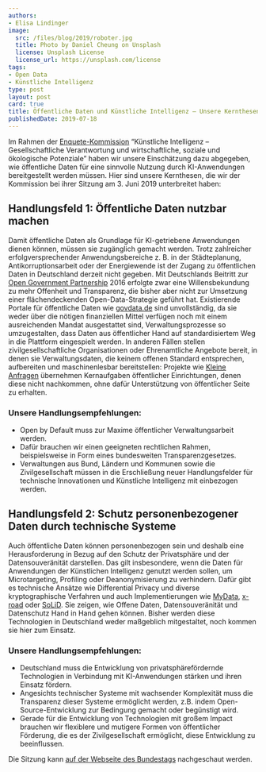 ```yaml
---
authors:
- Elisa Lindinger
image:
  src: /files/blog/2019/roboter.jpg
  title: Photo by Daniel Cheung on Unsplash
  license: Unsplash License
  license_url: https://unsplash.com/license
tags:
- Open Data
- Künstliche Intelligenz
type: post
layout: post
card: true
title: Öffentliche Daten und Künstliche Intelligenz – Unsere Kernthesen für die Enquete-Kommission
publishedDate: 2019-07-18
---
```


Im Rahmen der [Enquete-Kommission](https://www.bundestag.de/ausschuesse/weitere_gremien/enquete_ki) “Künstliche Intelligenz – Gesellschaftliche Verantwortung und wirtschaftliche, soziale und ökologische Potenziale” haben wir unsere Einschätzung dazu abgegeben, wie öffentliche Daten für eine sinnvolle Nutzung durch KI-Anwendungen bereitgestellt werden müssen. Hier sind unsere Kernthesen, die wir der Kommission bei ihrer Sitzung am 3. Juni 2019 unterbreitet haben: 


## Handlungsfeld 1: Öffentliche Daten nutzbar machen
Damit öffentliche Daten als Grundlage für KI-getriebene Anwendungen dienen können, müssen sie zugänglich gemacht werden. Trotz zahlreicher erfolgversprechender Anwendungsbereiche z. B. in der Städteplanung, Antikorruptionsarbeit oder der Energiewende ist der Zugang zu öffentlichen Daten in Deutschland derzeit nicht gegeben. Mit Deutschlands Beitritt zur [Open Government Partnership](https://opengovpartnership.de/) 2016 erfolgte zwar eine Willensbekundung zu mehr Offenheit und Transparenz, die bisher aber nicht zur Umsetzung einer flächendeckenden Open-Data-Strategie geführt hat. Existierende Portale für öffentliche Daten wie [govdata.de](https://www.govdata.de/) sind unvollständig, da sie weder über die nötigen finanziellen Mittel verfügen noch mit einem ausreichenden Mandat ausgestattet sind, Verwaltungsprozesse so umzugestalten, dass Daten aus öffentlicher Hand auf standardisiertem Weg in die Plattform eingespielt werden. In anderen Fällen stellen zivilgesellschaftliche Organisationen oder Ehrenamtliche Angebote bereit, in denen sie Verwaltungsdaten, die keinem offenen Standard entsprechen, aufbereiten und maschinenlesbar bereitstellen: Projekte wie [Kleine Anfragen](https://kleineanfragen.de/) übernehmen Kernaufgaben öffentlicher Einrichtungen, denen diese nicht nachkommen, ohne dafür Unterstützung von öffentlicher Seite zu erhalten.

### Unsere Handlungsempfehlungen:
- Open by Default muss zur Maxime öffentlicher Verwaltungsarbeit werden.
- Dafür brauchen wir einen geeigneten rechtlichen Rahmen, beispielsweise in Form eines bundesweiten Transparenzgesetzes.
- Verwaltungen aus Bund, Ländern und Kommunen sowie die Zivilgesellschaft müssen in die Erschließung neuer Handlungsfelder für technische Innovationen und Künstliche Intelligenz mit einbezogen werden.



## Handlungsfeld 2: Schutz personenbezogener Daten durch technische Systeme
Auch öffentliche Daten können personenbezogen sein und deshalb eine Herausforderung in Bezug auf den Schutz der Privatsphäre und der Datensouveränität darstellen. Das gilt insbesondere, wenn die Daten für Anwendungen der Künstlichen Intelligenz genutzt werden sollen, um Microtargeting, Profiling oder Deanonymisierung zu verhindern. Dafür gibt es technische Ansätze wie Differential Privacy und diverse kryptographische Verfahren und auch Implementierungen wie [MyData](https://mydata.org/), [x-road](https://x-road.global/) oder [SoLiD](https://solid.mit.edu/). Sie zeigen, wie Offene Daten, Datensouveränität und Datenschutz Hand in Hand gehen können. Bisher werden diese Technologien in Deutschland weder maßgeblich mitgestaltet, noch kommen sie hier zum Einsatz.

### Unsere Handlungsempfehlungen:
- Deutschland muss die Entwicklung von privatsphärefördernde Technologien in Verbindung mit KI-Anwendungen stärken und ihren Einsatz fördern.
- Angesichts technischer Systeme mit wachsender Komplexität muss die Transparenz dieser Systeme ermöglicht werden, z.B. indem Open-Source-Entwicklung zur Bedingung gemacht oder begünstigt wird.
- Gerade für die Entwicklung von Technologien mit großem Impact brauchen wir flexiblere und mutigere Formen von öffentlicher Förderung, die es der Zivilgesellschaft ermöglicht, diese Entwicklung zu beeinflussen.


Die Sitzung kann [auf der Webseite des Bundestags](https://www.bundestag.de/dokumente/textarchiv/2019/kw23-pa-enquete-ki-644010) nachgeschaut werden.